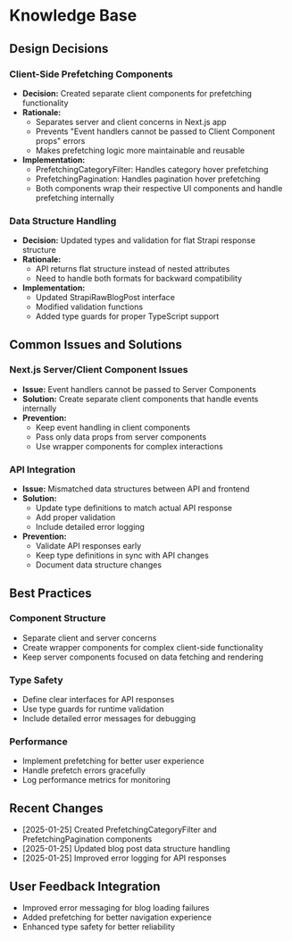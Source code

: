 # Knowledge Base

## Design Decisions

### Client-Side Prefetching Components
- **Decision:** Created separate client components for prefetching functionality
- **Rationale:** 
  - Separates server and client concerns in Next.js app
  - Prevents "Event handlers cannot be passed to Client Component props" errors
  - Makes prefetching logic more maintainable and reusable
- **Implementation:**
  - PrefetchingCategoryFilter: Handles category hover prefetching
  - PrefetchingPagination: Handles pagination hover prefetching
  - Both components wrap their respective UI components and handle prefetching internally

### Data Structure Handling
- **Decision:** Updated types and validation for flat Strapi response structure
- **Rationale:**
  - API returns flat structure instead of nested attributes
  - Need to handle both formats for backward compatibility
- **Implementation:**
  - Updated StrapiRawBlogPost interface
  - Modified validation functions
  - Added type guards for proper TypeScript support

## Common Issues and Solutions

### Next.js Server/Client Component Issues
- **Issue:** Event handlers cannot be passed to Server Components
- **Solution:** Create separate client components that handle events internally
- **Prevention:** 
  - Keep event handling in client components
  - Pass only data props from server components
  - Use wrapper components for complex interactions

### API Integration
- **Issue:** Mismatched data structures between API and frontend
- **Solution:** 
  - Update type definitions to match actual API response
  - Add proper validation
  - Include detailed error logging
- **Prevention:**
  - Validate API responses early
  - Keep type definitions in sync with API changes
  - Document data structure changes

## Best Practices

### Component Structure
- Separate client and server concerns
- Create wrapper components for complex client-side functionality
- Keep server components focused on data fetching and rendering

### Type Safety
- Define clear interfaces for API responses
- Use type guards for runtime validation
- Include detailed error messages for debugging

### Performance
- Implement prefetching for better user experience
- Handle prefetch errors gracefully
- Log performance metrics for monitoring

## Recent Changes
- [2025-01-25] Created PrefetchingCategoryFilter and PrefetchingPagination components
- [2025-01-25] Updated blog post data structure handling
- [2025-01-25] Improved error logging for API responses

## User Feedback Integration
- Improved error messaging for blog loading failures
- Added prefetching for better navigation experience
- Enhanced type safety for better reliability

